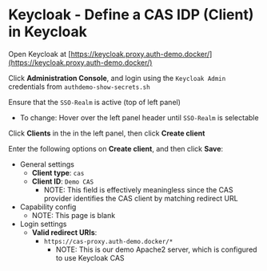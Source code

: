 # Keycloak - Define a CAS IDP (Client) in Keycloak

Open Keycloak at [https://keycloak.proxy.auth-demo.docker/](https://keycloak.proxy.auth-demo.docker/)

Click **Administration Console**, and login using the `Keycloak Admin` credentials from `authdemo-show-secrets.sh`

Ensure that the `SSO-Realm` is active (top of left panel)

* To change: Hover over the left panel header until `SSO-Realm` is selectable

Click **Clients** in the in the left panel, then click **Create client**

Enter the following options on **Create client**, and then click **Save**:

* General settings
    * **Client type**: `cas`
    * **Client ID**: `Demo CAS`
        * NOTE: This field is effectively meaningless
          since the CAS provider identifies the
          CAS client by matching redirect URL
* Capability config
    * NOTE: This page is blank
* Login settings
    * **Valid redirect URIs**:
        * `https://cas-proxy.auth-demo.docker/*`
            * NOTE: This is our demo Apache2 server,
              which is configured to use Keycloak CAS
